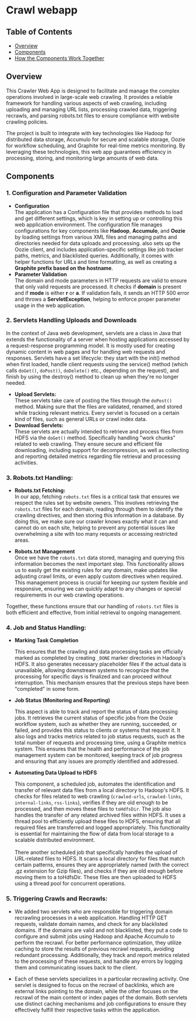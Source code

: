 # Crawl webapp

## Table of Contents

- [Overview](#overview)
- [Components ](#Components)
- [How the Components Work Together](#how-the-components-work-together)

## Overview
This Crawler Web App is designed to facilitate and manage the complex operations involved in large-scale web crawling. It provides a reliable framework for handling various aspects of web crawling, including uploading and managing URL lists, processing crawled data, triggering recrawls, and parsing robots.txt files to ensure compliance with website crawling policies.

The project is built to integrate with key technologies like Hadoop for distributed data storage, Accumulo for secure and scalable storage, Oozie for workflow scheduling, and Graphite for real-time metrics monitoring. By leveraging these technologies, this web app guarantees efficiency in processing, storing, and monitoring large amounts of web data.

## Components
### 1. Configuration and Parameter Validation
- **Configuration** <br>
The application has a Configuration file that provides methods to load and get different settings, which is key in setting up or controlling this web application environment. The configuration file manages configurations for key components 
like **Hadoop**, **Accumulo**, and **Oozie** by loading settings from various XML files and managing paths and directories needed for data uploads and processing. also sets up the Oozie client, and includes application-specific settings like job tracker paths, metrics, and blacklisted queries. Additionally, it comes with helper functions for URLs and time formatting, as well as creating a **Graphite prefix based on the hostname**.
- **Parameter Validation** <br>
The domain and mode parameters in HTTP requests are valid to ensure that only valid requests are processed. It checks if **domain**  is present and if **mode**  is either **r**  or **a**. If validation fails, it sends an HTTP 500 error and throws a **ServletException**, helping to enforce proper parameter usage in the web application.


### 2. Servlets Handling Uploads and Downloads
In the context of Java web development, servlets are a class in Java that extends the functionality of a server when hosting applications accessed by a request-response programming model. It is mostly used for creating dynamic content in web pages and for handling web requests and responses. Servlets have a set lifecycle: they start with the init() method when first loaded, handle client requests using the service() method (which calls `doGet()`, `doPost()`, `doDelete()` etc., depending on the request), and finish by using the destroy() method to clean up when they're no longer needed.
- **Upload Servlets:** <br>
These servlets take care of posting the files through the `doPost()` method. Making sure that the files are validated, renamed, and stored while tracking relevant metrics. Every servlet is focused on a certain kind of files, such as general URLs or crawl index data.
- **Download Servlets:** <br>
These servlets are actually intended to retrieve and process files from HDFS  via the `doGet()` method. Specifically handling "work chunks" related to web crawling. They ensure secure and efficient file downloading, including support for decompression, as well as collecting and reporting detailed metrics regarding file retrieval and processing activities.


### 3. Robots.txt Handling:

- **Robots.txt Fetching:** <br>
In our app, fetching `robots.txt` files is a critical task that ensures we respect the rules set by website owners. This involves retrieving the `robots.txt` files for each domain, reading through them to identify the crawling directives, and then storing this information in a database. By doing this, we make sure our crawler knows exactly what it can and cannot do on each site, helping to prevent any potential issues like overwhelming a site with too many requests or accessing restricted areas.

- **Robots.txt Management** <br>
Once we have the `robots.txt` data stored, managing and querying this information becomes the next important step. This functionality allows us to easily get the existing rules for any domain, make updates like adjusting crawl limits, or even apply custom directives when required. This management process is crucial for keeping our system flexible and responsive, ensuring we can quickly adapt to any changes or special requirements in our web crawling operations.

Together, these functions ensure that our handling of `robots.txt` files is both efficient and effective, from initial retrieval to ongoing management.


### 4. Job and Status Handling:

- **Marking Task Completion**
    
    This ensures that the crawling and data processing tasks are officially marked as completed by creating `_DONE` marker directories in Hadoop's HDFS. It also generates necessary placeholder files if the actual data is unavailable, allowing downstream systems to recognize that the processing for specific days is finalized and can proceed without interruption. This mechanism ensures that the previous steps have been "completed" in some form.
    
- **Job Status (Monitoring and Reporting)**
    
    This aspect is able to track and report the status of data processing jobs. It retrieves the current status of specific jobs from the Oozie workflow system, such as whether they are running, succeeded, or failed, and provides this status to clients or systems that request it. It also logs and tracks metrics related to job status requests, such as the total number of requests and processing time, using a Graphite metrics system. This ensures that the health and performance of the job management system can be monitored, keeping track of job progress and ensuring that any issues are promptly identified and addressed.
    
- **Automating Data Upload to HDFS**

    This component, a scheduled job, automates the identification and transfer of relevant data files from a local directory to Hadoop's HDFS. It checks for files related to web crawling (`crawled-urls`, `crawled-links`, `internal-links`, `rss-links`), verifies if they are old enough to be processed, and then moves these files to `toHdfsDir`. The job also handles the transfer of any related archived files within HDFS. It uses a thread pool to efficiently upload these files to HDFS, ensuring that all required files are transferred and logged appropriately. This functionality is essential for maintaining the flow of data from local storage to a scalable distributed environment.<br>
    <br>There another scheduled job that specifically handles the upload of URL-related files to HDFS. It scans a local directory for files that match certain patterns, ensures they are appropriately named (with the correct .gz extension for Gzip files), and checks if they are old enough before moving them to a toHdfsDir. These files are then uploaded to HDFS using a thread pool for concurrent operations.


### 5. Triggering Crawls and Recrawls:
- We added two servlets who are responsible for triggering domain recrawling processes in a web application. Handling HTTP GET requests, validate domain names, and check for any blacklisted domains. If the domains are valid and not blacklisted, they put a code to configure and submit jobs using Hadoop and Apache Accumulo to perform the recrawl.  For better performance optimization, they utilize caching to store the results of previous recrawl requests, avoiding redundant processing. Additionally, they track and report metrics related to the processing of these requests, and handle any errors by logging them and communicating issues back to the client.<br>

- Each of these servlets specializes in a particular recrawling activity. One servlet is designed to focus on the recrawl of backlinks, which are external links pointing to the domain, while the other focuses on the recrawl of the main content or index pages of the domain. Both servlets use distinct caching mechanisms and job configurations to ensure they effectively fulfill their respective tasks within the application.
